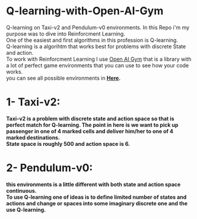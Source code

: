 # Q-learning-with-Open-AI-Gym
Q-learning on Taxi-v2 and Pendulum-v0 environments.
In this Repo i'm my purpose was to dive into Reinforcment Learning.<br>
One of the easiest and first algorithms in this profession is Q-learning.<br>
Q-learning is a algorihtm that works best for problems with discrete State and action.<br>
To work with Reinforcment Learning I use [Open AI Gym](https://gym.openai.com) that is a library with a lot of perfect game environments that you can use to see how your code works.<br>
you can see all possible environments in <b>[Here](https://gym.openai.com/envs/#classic_control)<b>.
# 1- Taxi-v2:
Taxi-v2 is a problem with discrete state and action space so that is perfect match for Q-learning.
The point in here is we want to pick up passenger in one of 4 marked cells and deliver him/her to one of 4 marked destinations.<br>
State space is roughly 500 and action space is 6.
# 2- Pendulum-v0:
this environments is a little different with both state and action space continuous.<br>
To use Q-learning one of ideas is to define limited number of states and actions and change or spaces into some imaginary discrete one and the use Q-learning.

